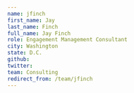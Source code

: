 ```yaml
---
name: jfinch
first_name: Jay
last_name: Finch
full_name: Jay Finch
role: Engagement Management Consultant
city: Washington
state: D.C.
github: 
twitter: 
team: Consulting
redirect_from: /team/jfinch
---
```

